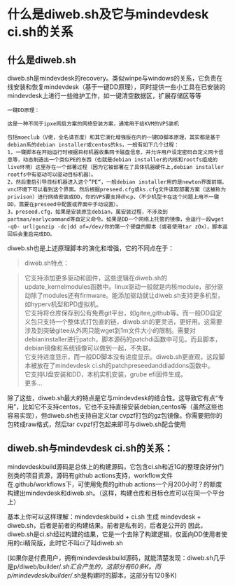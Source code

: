 

什么是diweb.sh及它与mindevdesk ci.sh的关系
=============


什么是diweb.sh
-------


diweb.sh是mindevdesk的recovery。类似winpe与windows的关系，它负责在线安装和恢复mindevdesk（基于一键DD原理），同时提供一些小工具在已安装的mindevdesk上进行一些维护工作，如一键清空数据区，扩展存储区等等

```
一键DD原理：

这是一种不同于ipxe网启方案的网络安装方案，通常用于给KVM的VPS装机

包括moeclub（V佬，全名请百度）和其它演化增强版在内的一键DD脚本原理，其实都是基于debian系的debian installer或centos的ks，一般有如下几个过程：
1，一键脚本在开始运行时根据目标机器收集网卡磁盘信息，并允许用户设定密码自定义网卡信息等，动态制造出一个类似PE的东西（也就是debian installer的内核和rootfs组成的live环境）这里存在一个部署过程（因为它被部署在了具体机器硬件上,debian installer rootfs中有驱动可以驱动目标机器）。  
2，然后重启引导目标机器进入这个”PE“，一般debian installer用的是newton界面前端，vnc环境下可以看到这个界面。然后根据preseed.cfg或ks.cfg文件读取部署方案（这被称为privison）进行网络安装或DD，你的VPS要支持dhcp，（不少机型卡在这个问题上用不一键DD，需要在preseed中配置或界面中手动设置）。  
3，preseed.cfg，如果是安装原生debian，属安装过程，不涉及到partman/earlycommand等自定义命令。如果是DD一个网络上托管的镜像，会运行一段wget -qO- url|gunzip -dc|dd of=/dev/你的第一个硬盘的脚本（或者使用tar zOx），脚本返回后会重启完成DD。  
```

diweb.sh也是上述原理脚本的演化和增强，它的不同点在于：

> diweb.sh特点：

> 它支持添加更多驱动和固件，这些逻辑在diweb.sh的update_kernelmodules函数中。linux驱动一般就是内核module，部分驱动除了modules还有firmware。能添加驱动就让diweb.sh支持更多机型，如hyperv机型和PD虚拟机。  
> 它支持将仓库保存到公有免费git平台，如gitee,github等。而一般DD自定义包只支持一个整体式打包直的链，diweb.sh的更灵活，更好用。这需要涉及到突破gitee从外网只能wget到1m文件大小的限制。需要对debianinstaller进行patch，脚本源码的patchdi函数中可见。而且脚本，debian镜像和系统镜像可以做到一起，不失联。  
> 它支持进度显示，而一般DD脚本没有进度显示。diweb.sh更直观，这段脚本被放在了mindevdesk ci.sh的patchpreseedanddiaddons函数中。  
> 它支持U盘安装和DD，本机实机安装，grube efi固件生成。  
> 更多...  

除了这些，diweb.sh最大的特点是它与mindevdesk的结合性。这导致它有点“专用”，比如它不支持centos，它也不支持直接安装debian,centos等（虽然这些也容易实现），但diweb.sh也支持自定义tar cvpzf打包的gz包镜像。你需要把你的包转成raw格式，然后tar cvpzf打包起来即可与diweb.sh配合使用

diweb.sh与mindevdesk ci.sh的关系：
-------

mindevdeskbuild源码是总体上的构建源码，它包含ci.sh和近1G的整理良好分门别类的项目资源，源码有github actions支持，workflow文件在.github/workflows下，可使用免费的github actions一个月200小时？的额度构建出mindevdesk和diweb.sh。（这样，构建仓库和目标仓库可以在同一个平台上）

基本上你可以这样理解：mindevdeskbuild + ci.sh 生成 mindevdesk + diweb.sh，后者是前者的构建结果。前者是私有的，后者是公开的
因此，diweb.sh是ci.sh经过构建的结果，它是一个去除了构建逻辑，仅面向DD使用者使用的ci精简版，此时它不叫ci了叫diweb.sh

(如果你是付费用户，拥有mindevdeskbuild源码，就能清楚发现：diweb.sh几乎是p/diweb/builder/*.sh汇合产生的，这部分有60多K。而p/mindevdesk/builder/*.sh是构建时的脚本，这部分有120多K)









